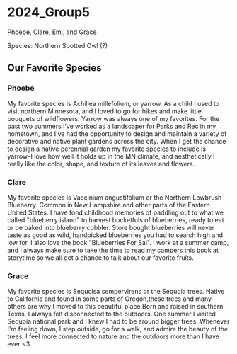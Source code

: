 # 2024_Group5

Phoebe, Clare, Emi, and Grace

Species: Northern Spotted Owl (?)


## Our Favorite Species

### Phoebe
My favorite species is Achillea millefolium, or yarrow. As a child I used to visit northern Minnesota, and I loved to go for hikes and make little bouquets of wildflowers. Yarrow was always one of my favorites. For the past two summers I’ve worked as a landscaper for Parks and Rec in my hometown, and I’ve had the opportunity to design and maintain a variety of decorative and native plant gardens across the city. When I get the chance to design a native perennial garden my favorite species to include is yarrow–I love how well it holds up in the MN climate, and aesthetically I really like the color, shape, and texture of its leaves and flowers.

### Clare 
My favorite species is Vaccinium angustifolium or the Northern Lowbrush Blueberry. Common in New Hampshire and other parts of the Eastern United States. I have fond childhood memories of paddling out to what we called "blueberry island" to harvest bucketfuls of blueberries, ready to eat or be baked into blueberry cobbler. Store bought blueberries will never taste as good as wild, handpicked blueberries you had to search high and low for. I also love the book "Blueberries For Sal". I work at a summer camp, and I always make sure to take the time to read my campers this book at storytime so we all get a chance to talk about our favorite fruits.  

### Grace 
My favorite species is Sequoisa sempervirens or the Sequoia trees. Native to California and found in some parts of Oregon,these trees and many others are why I moved to this beautiful place.Born and raised in southern Texas, I always felt disconnected to the outdoors. One summer I visited Sequoia national park and I knew I had to be around bigger trees. Whenever I'm feeling down, I step outside, go for a walk, and admire the beauty of the trees. I feel more connected to nature and the outdoors more than I have ever <3


